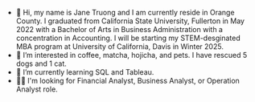 - 👋 Hi, my name is Jane Truong and I am currently reside in Orange County. I graduated from California State University, Fullerton in May 2022 with a Bachelor of Arts in Business Administration with a concentration in Accounting. I will be starting my STEM-desginated MBA program at University of California, Davis in Winter 2025.
- 👀 I’m interested in coffee, matcha, hojicha, and pets. I have rescued 5 dogs and 1 cat. 
- 🌱 I’m currently learning SQL and Tableau.
- 👩‍💻 I'm looking for Financial Analyst, Business Analyst, or Operation Analyst role. 

<!---
jvnetr/jvnetr is a ✨ special ✨ repository because its `README.md` (this file) appears on your GitHub profile.
You can click the Preview link to take a look at your changes.
--->
